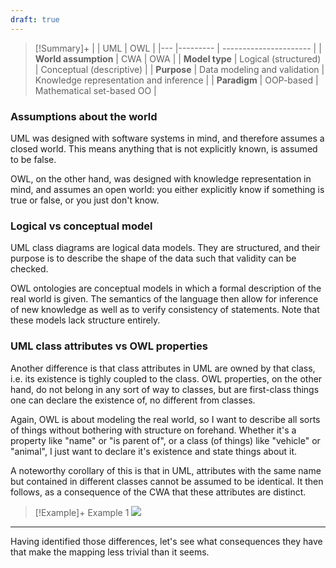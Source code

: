 ```yaml
---
draft: true
---
```


> [!Summary]+
> | | UML       | OWL                    |
> |--- |--------- | ---------------------- |
> | **World assumption** | CWA     | OWA            |
> | **Model type** | Logical (structured)  | Conceptual (descriptive)    |
> | **Purpose** | Data modeling and validation | Knowledge representation and inference |
> | **Paradigm** | OOP-based | Mathematical set-based OO |

### Assumptions about the world
UML was designed with software systems in mind, and therefore assumes a closed world. This means anything that is not explicitly known, is assumed to be false.

OWL, on the other hand, was designed with knowledge representation in mind, and assumes an open world: you either explicitly know if something is true or false, or you just don't know.

### Logical vs conceptual model
UML class diagrams are logical data models. They are structured, and their purpose is to describe the shape of the data such that validity can be checked.

OWL ontologies are conceptual models in which a formal description of the real world is given. The semantics of the language then allow for inference of new knowledge as well as to verify consistency of statements. Note that these models lack structure entirely.

### UML class attributes vs OWL properties
Another difference is that class attributes in UML are owned by that class, i.e. its existence is tighly coupled to the class. OWL properties, on the other hand, do not belong in any sort of way to classes, but are first-class things one can declare the existence of, no different from classes.

Again, OWL is about modeling the real world, so I want to describe all sorts of things without bothering with structure on forehand. Whether it's a property like "name" or "is parent of", or a class (of things) like "vehicle" or "animal", I just want to declare it's existence and state things about it.

A noteworthy corollary of this is that in UML, attributes with the same name but contained in different classes cannot be assumed to be identical. It then follows, as a consequence of the CWA that these attributes are distinct.

<!-- 
TODO: Difference between not specifying an attribute in a UML class and having an optional one specified. Here, again, you see the logical nature of the model: even if everything is optional, it still constrains the properties one is allowed to use. How to model that in OWL or SHACL
-->

> [!Example]+ Example 1
> ![](../Attachments/Challenges%20with%20mapping%20UML%20classes%20to%20OWL%202024-07-08%2009.45.42.excalidraw)

---

Having identified those differences, let's see what consequences they have that make the mapping less trivial than it seems.